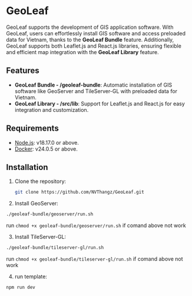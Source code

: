 # GeoLeaf

GeoLeaf supports the development of GIS application software. With GeoLeaf, users can effortlessly install GIS software and access preloaded data for Vietnam, thanks to the **GeoLeaf Bundle** feature. Additionally, GeoLeaf supports both Leaflet.js and React.js libraries, ensuring flexible and efficient map integration with the **GeoLeaf Library** feature.

## Features

- **GeoLeaf Bundle - /geoleaf-bundle**: Automatic installation of GIS software like GeoServer and TileServer-GL with preloaded data for Vietnam.
- **GeoLeaf Library - /src/lib**: Support for Leaflet.js and React.js for easy integration and customization.

## Requirements

- [Node.js](https://nodejs.org/): v18.17.0 or above.
- [Docker](https://docs.docker.com/get-docker/): v24.0.5 or above.

## Installation

1. Clone the repository:

   ```bash
   git clone https://github.com/NVThangz/GeoLeaf.git
   ```

2. Install GeoServer:

```bash
./geoleaf-bundle/geoserver/run.sh
```

run `chmod +x geoleaf-bundle/geoserver/run.sh` if comand above not work

3. Install TileServer-GL:

```bash
./geoleaf-bundle/tileserver-gl/run.sh
```

run `chmod +x geoleaf-bundle/tileserver-gl/run.sh` if comand above not work

4. run template:

```bash
npm run dev
```
